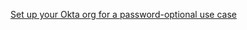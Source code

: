 [Set up your Okta org for a password-optional use case](/docs/guides/oie-embedded-common-org-setup/nodejs/main/#set-up-your-okta-org-for-a-password-optional-use-case)

<br><br>

<!-- Temporarily set to nodejs. The above react sign in guide will be completed in https://oktainc.atlassian.net/browse/OKTA-515730 -->

